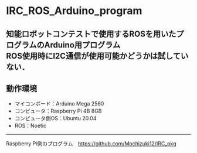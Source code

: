 # IRC_ROS_Arduino_program<br>
知能ロボットコンテストで使用するROSを用いたプログラムのArduino用プログラム<br>
ROS使用時にI2C通信が使用可能かどうかは試していない．<br>
---
## 動作環境
- マイコンボード：Arduino Mega 2560
- コンピュータ：Raspberry Pi 4B 8GB
- コンピュータ側OS：Ubuntu 20.04
- ROS：Noetic
---
Raspberry Pi側のプログラム　https://github.com/Mochizuki12/IRC_pkg
